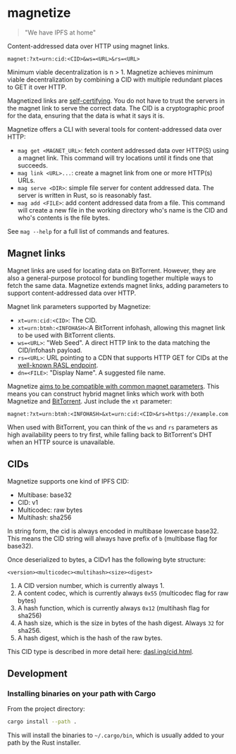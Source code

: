 # magnetize

> "We have IPFS at home"

Content-addressed data over HTTP using magnet links.

```url
magnet:?xt=urn:cid:<CID>&ws=<URL>&rs=<URL>
```

Minimum viable decentralization is n > 1. Magnetize achieves minimum viable decentralization by combining a CID with multiple redundant places to GET it over HTTP.

Magnetized links are [self-certifying](https://jaygraber.medium.com/web3-is-self-certifying-9dad77fd8d81). You do not have to trust the servers in the magnet link to serve the correct data. The CID is a cryptographic proof for the data, ensuring that the data is what it says it is.

Magnetize offers a CLI with several tools for content-addressed data over HTTP:

- `mag get <MAGNET_URL>`: fetch content addressed data over HTTP(S) using a magnet link. This command will try locations until it finds one that succeeds.
- `mag link <URL>...`: create a magnet link from one or more HTTP(s) URLs.
- `mag serve <DIR>`: simple file server for content addressed data. The server is written in Rust, so is reasonably fast.
- `mag add <FILE>`: add content addressed data from a file. This command will create a new file in the working directory who's name is the CID and who's contents is the file bytes.

See `mag --help` for a full list of commands and features.

## Magnet links

Magnet links are used for locating data on BitTorrent. However, they are also a general-purpose protocol for bundling together multiple ways to fetch the same data. Magnetize extends magnet links, adding parameters to support content-addressed data over HTTP.

Magnet link parameters supported by Magnetize:

- `xt=urn:cid:<CID>`: The CID.
- `xt=urn:btmh:<INFOHASH>`:A BitTorrent infohash, allowing this magnet link to be used with BitTorrent clients.
- `ws=<URL>`: "Web Seed". A direct HTTP link to the data matching the CID/infohash payload.
- `rs=<URL>`: URL pointing to a CDN that supports HTTP GET for CIDs at the [well-known RASL endpoint](https://dasl.ing/rasl.html).
- `dn=<FILE>`: "Display Name". A suggested file name.

Magnetize [aims to be compatible with common magnet parameters](https://wiki.theory.org/BitTorrent_Magnet-URI_Webseeding). This means you can construct hybrid magnet links which work with both Magnetize and [BitTorrent](https://blog.libtorrent.org/2020/09/bittorrent-v2/). Just include the `xt` parameter:

```url
magnet:?xt=urn:btmh:<INFOHASH>&xt=urn:cid:<CID>&rs=https://example.com
```

When used with BitTorrent, you can think of the `ws` and `rs` parameters as high availability peers to try first, while falling back to BitTorrent's DHT when an HTTP source is unavailable.

## CIDs

Magnetize supports one kind of IPFS CID:

- Multibase: base32
- CID: v1
- Multicodec: raw bytes
- Multihash: sha256

In string form, the cid is always encoded in multibase lowercase base32. This means the CID string will always have prefix of `b` (multibase flag for base32).

Once deserialized to bytes, a CIDv1 has the following byte structure:

```
<version><multicodec><multihash><size><digest>
```

1. A CID version number, which is currently always 1.
2. A content codec, which is currently always `0x55` (multicodec flag for raw bytes)
3. A hash function, which is currently always `0x12` (multihash flag for sha256)
4. A hash size, which is the size in bytes of the hash digest. Always `32` for sha256.
5. A hash digest, which is the hash of the raw bytes.

This CID type is described in more detail here: [dasl.ing/cid.html](https://dasl.ing/cid.html).

## Development

### Installing binaries on your path with Cargo

From the project directory:

```bash
cargo install --path .
```

This will install the binaries to `~/.cargo/bin`, which is usually added to your path by the Rust installer.

